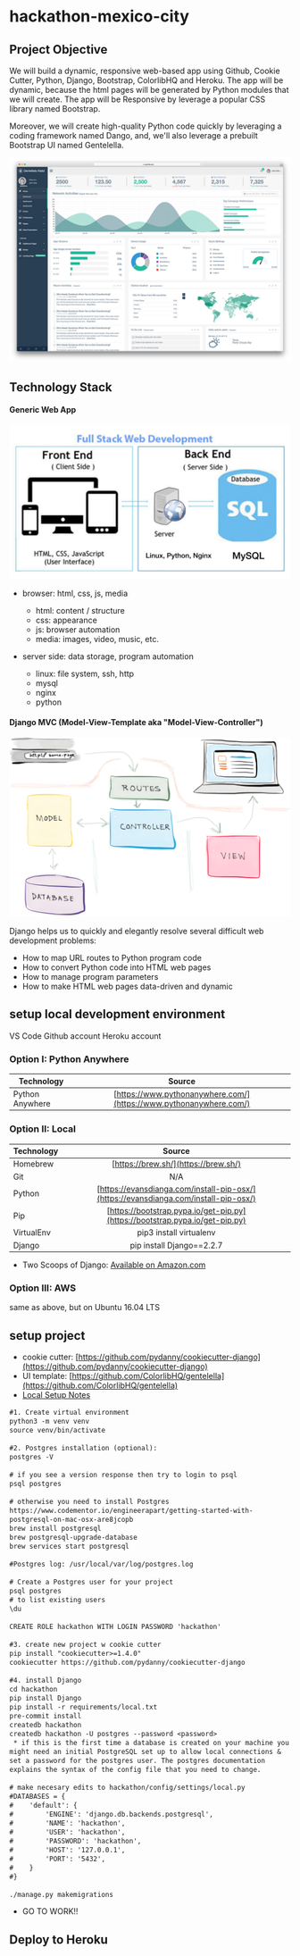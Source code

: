 # hackathon-mexico-city


## Project Objective
We will build a dynamic, responsive web-based app using Github, Cookie Cutter, Python, Django, Bootstrap, ColorlibHQ and Heroku. The app will be dynamic, because the html pages will be generated by Python modules that we will create. The app will be Responsive by leverage a popular CSS library named Bootstrap.

Moreover, we will create high-quality Python code quickly by leveraging a coding framework named Dango, and, we'll also leverage a prebuilt Bootstrap UI named Gentelella.

![Project objective](https://github.com/lpm0073/hackathon-mexico-city/raw/master/doc/desktop.jpg)

## Technology Stack
#### Generic Web App
![Stack](https://github.com/lpm0073/hackathon-mexico-city/raw/master/doc/tech-stack.png)

- browser: html, css, js, media
	- html: content / structure
	- css: appearance
	- js: browser automation
	- media: images, video, music, etc.

- server side: data storage, program automation
	- linux: file system, ssh, http
	- mysql
	- nginx
	- python


#### Django MVC (Model-View-Template aka "Model-View-Controller")
![Django MVC](https://github.com/lpm0073/hackathon-mexico-city/raw/master/doc/django-mvc-diagram.png)

Django helps us to quickly and elegantly resolve several difficult web development problems:
- How to map URL routes to Python program code
- How to convert Python code into HTML web pages
- How to manage program parameters
- How to make HTML web pages data-driven and dynamic



## setup local development environment
VS Code
Github account
Heroku account

### Option I: Python Anywhere

| Technology    | Source        |
| ------------- |:-------------:|
| Python Anywhere | [https://www.pythonanywhere.com/](https://www.pythonanywhere.com/) |

### Option II: Local
| Technology    | Source        |
| ------------- |:-------------:|
| Homebrew | [https://brew.sh/](https://brew.sh/) |
| Git | N/A |
| Python | [https://evansdianga.com/install-pip-osx/](https://evansdianga.com/install-pip-osx/) |
| Pip | [https://bootstrap.pypa.io/get-pip.py](https://bootstrap.pypa.io/get-pip.py) |
| VirtualEnv | pip3 install virtualenv |
| Django | pip install Django==2.2.7

* Two Scoops of Django: [Available on Amazon.com](https://www.amazon.com/Audrey-Roy-Greenfeld/e/B073YYQLNJ)

### Option III: AWS
same as above, but on Ubuntu 16.04 LTS




## setup project
- cookie cutter: [https://github.com/pydanny/cookiecutter-django](https://github.com/pydanny/cookiecutter-django)
- UI template: [https://github.com/ColorlibHQ/gentelella](https://github.com/ColorlibHQ/gentelella)
- [Local Setup Notes](https://cookiecutter-django.readthedocs.io/en/latest/developing-locally.html)

```
#1. Create virtual environment
python3 -m venv venv
source venv/bin/activate

#2. Postgres installation (optional):
postgres -V

# if you see a version response then try to login to psql
psql postgres

# otherwise you need to install Postgres
https://www.codementor.io/engineerapart/getting-started-with-postgresql-on-mac-osx-are8jcopb
brew install postgresql
brew postgresql-upgrade-database
brew services start postgresql

#Postgres log: /usr/local/var/log/postgres.log

# Create a Postgres user for your project
psql postgres
# to list existing users
\du

CREATE ROLE hackathon WITH LOGIN PASSWORD 'hackathon'

#3. create new project w cookie cutter
pip install "cookiecutter>=1.4.0"
cookiecutter https://github.com/pydanny/cookiecutter-django

#4. install Django
cd hackathon
pip install Django
pip install -r requirements/local.txt
pre-commit install
createdb hackathon
createdb hackathon -U postgres --password <password>
 * if this is the first time a database is created on your machine you might need an initial PostgreSQL set up to allow local connections & set a password for the postgres user. The postgres documentation explains the syntax of the config file that you need to change.

# make necesary edits to hackathon/config/settings/local.py
#DATABASES = {
#    'default': {
#        'ENGINE': 'django.db.backends.postgresql',
#        'NAME': 'hackathon',
#        'USER': 'hackathon',
#        'PASSWORD': 'hackathon',
#        'HOST': '127.0.0.1',
#        'PORT': '5432',
#    }
#}

./manage.py makemigrations
```


* GO TO WORK!!


## Deploy to Heroku
